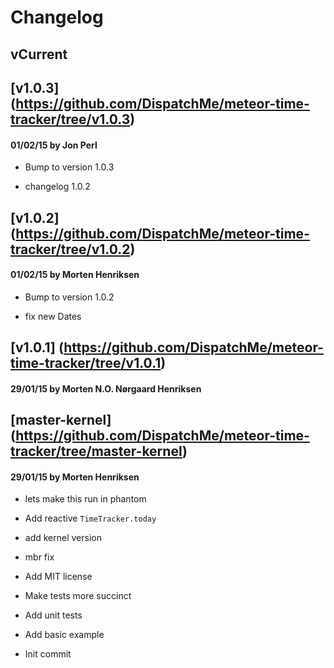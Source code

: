 # Changelog

## vCurrent
## [v1.0.3] (https://github.com/DispatchMe/meteor-time-tracker/tree/v1.0.3)
#### 01/02/15 by Jon Perl
- Bump to version 1.0.3

- changelog 1.0.2

## [v1.0.2] (https://github.com/DispatchMe/meteor-time-tracker/tree/v1.0.2)
#### 01/02/15 by Morten Henriksen
- Bump to version 1.0.2

- fix new Dates

## [v1.0.1] (https://github.com/DispatchMe/meteor-time-tracker/tree/v1.0.1)
#### 29/01/15 by Morten N.O. Nørgaard Henriksen
## [master-kernel] (https://github.com/DispatchMe/meteor-time-tracker/tree/master-kernel)
#### 29/01/15 by Morten Henriksen
- lets make this run in phantom

- Add reactive `TimeTracker.today`

- add kernel version

- mbr fix

- Add MIT license

- Make tests more succinct

- Add unit tests

- Add basic example

- Init commit

